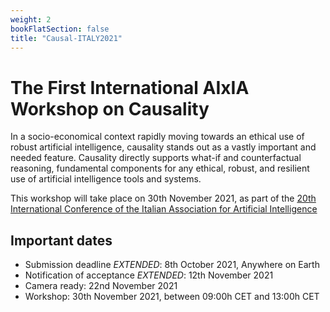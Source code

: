 ```yaml
---
weight: 2
bookFlatSection: false
title: "Causal-ITALY2021"
---
```


# The First International AIxIA Workshop on Causality

In a socio-economical context rapidly moving towards an ethical use of robust artificial intelligence, causality stands out as a vastly important and needed feature. Causality directly supports what-if and counterfactual reasoning, fundamental components for any ethical, robust, and resilient use of artificial intelligence tools and systems.


This workshop will take place on 30th November 2021, as part of the [20th International Conference of the Italian Association for Artificial Intelligence](https://aixia2021.disco.unimib.it/)


## Important dates
* Submission deadline *EXTENDED*: 8th October 2021, Anywhere on Earth
* Notification of acceptance *EXTENDED*: 12th November 2021
* Camera ready: 22nd November 2021
* Workshop: 30th November 2021, between 09:00h CET and 13:00h CET
